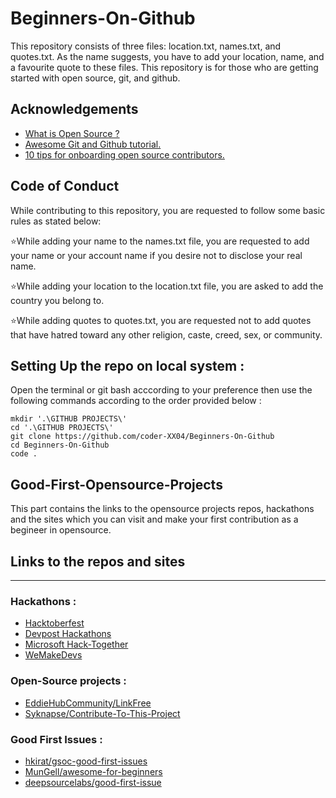 # Beginners-On-Github

This repository consists of three files: location.txt, names.txt, and quotes.txt. As the name suggests, you have to add your location, name, and a favourite quote to these files. This repository is for those who are getting started with open source, git, and github.

## Acknowledgements

 - [What is Open Source ?](https://opensource.com/resources/what-open-source)
 - [Awesome Git and Github tutorial.](https://www.freecodecamp.org/news/git-and-github-for-beginners/)
 - [10 tips for onboarding open source contributors.](https://opensource.com/article/19/12/open-source-contributors)

## Code of Conduct
While contributing to this repository, you are requested to follow some basic rules as stated below:

⭐While adding your name to the names.txt file, you are requested to add your name or your account name if you desire not to disclose your real name.

⭐While adding your location to the location.txt file, you are asked to add the country you belong to.

⭐While adding quotes to quotes.txt, you are requested not to add quotes that have hatred toward any other religion, caste, creed, sex, or community.

## Setting Up the repo on local system :

Open the terminal or git bash acccording to your preference then use the following commands according to the order provided below :

```shell
mkdir '.\GITHUB PROJECTS\'
cd '.\GITHUB PROJECTS\'
git clone https://github.com/coder-XX04/Beginners-On-Github
cd Beginners-On-Github
code .
```

## Good-First-Opensource-Projects

This part contains the links to the opensource projects repos, hackathons and the sites which you can visit and make your first contribution as a begineer in opensource.

## Links to the repos and sites
--------------------------------
### Hackathons :
- [Hacktoberfest](https://hacktoberfest.com/)
- [Devpost Hackathons](https://devpost.com/hackathons)
- [Microsoft Hack-Together](https://github.com/microsoft/hack-together)
- [WeMakeDevs](https://devpost.com/hackathons)
### Open-Source projects :
- [EddieHubCommunity/LinkFree](https://github.com/EddieHubCommunity/LinkFree)
- [Syknapse/Contribute-To-This-Project](https://github.com/Syknapse/Contribute-To-This-Project)
### Good First Issues : 
- [hkirat/gsoc-good-first-issues](https://github.com/hkirat/gsoc-good-first-issues)
- [MunGell/awesome-for-beginners](https://github.com/MunGell/awesome-for-beginners)
- [deepsourcelabs/good-first-issue](https://github.com/deepsourcelabs/good-first-issue)
